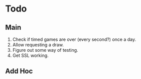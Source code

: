 # Todo

## Main

1. Check if timed games are over (every second?) once a day.
2. Allow requesting a draw.
3. Figure out some way of testing.
4. Get SSL working.

## Add Hoc
